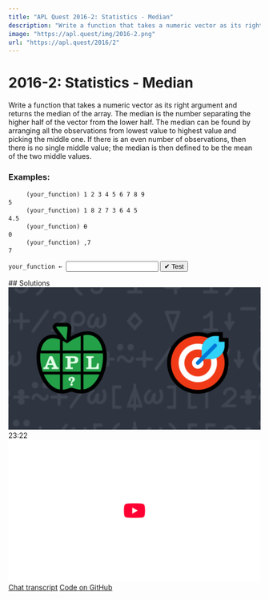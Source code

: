 ```yaml
---
title: "APL Quest 2016-2: Statistics - Median"
description: "Write a function that takes a numeric vector as its right argument and returns the median of the array."
image: "https://apl.quest/img/2016-2.png"
url: "https://apl.quest/2016/2"
---
```


# <span class=s>2016-</span>2: Statistics - Median
Write a function that takes a numeric vector as its right argument and returns the median of the array. The median is the number separating the higher half of the vector from the lower half. The median can be found by arranging all the observations from lowest value to highest value and picking the middle one. If there is an even number of observations, then there is no single middle value; the median is then defined to be the mean of the two middle values.

### Examples:

```APL
     (your_function) 1 2 3 4 5 6 7 8 9 
5
     (your_function) 1 8 2 7 3 6 4 5
4.5
     (your_function) ⍬
0
     (your_function) ,7 
7
```
<div class="pdiv">
  <code onclick="p_Input.focus()">your_function ← </code><input id="p_Input" autocomplete="off" spellcheck="false" oninput="this.parentElement.querySelector`button`.disabled=false;localStorage.setItem(window.location.pathname,this.value)" onkeypress="subm(event)">
  <button onclick="alert$.next`Testing…`;submitSolution`p`" class="md-button md-button--primary">&#x2714; Test</button>
</div>
<p id="p_Output"></p>
## Solutions
<div onclick="play(this)" title="Video on YouTube" class="yt">
<img class="md-header--shadow" alt="Video Thumbnail" src="../../img/2016-2.png">
<time>23:22</time>
<img alt="YouTube" src="../../img/yt-big.png">
</div>
<a href="https://chat.stackexchange.com/transcript/52405?m=61968437#61968437" target="_blank" class="md-button md-button--primary">Chat transcript</a>
<a href="https://github.com/abrudz/apl_quest/tree/main/2016/2.apl" target="_blank" class="md-button md-button--primary right">Code on GitHub</a>

<script>
    testCases={"a":["1 2 3 4 5 6 7 8 9","1 8 2 7 3 6 4 5","6 2 7 0 5 3 7 8 7 0","7","0"],"b":["?10 10 10 10","⍬","?10⍴10","?(?20)⍴?20","?(?30)⍴10"],"f":"{(0,(,⍵)[⍋,⍵],0){0.5×⍺[⌈⍵]+⍺[⌊⍵]}0.5×1+≢⍵,0 0}"}
    p_Input.value=localStorage.getItem(window.location.pathname)
    play=e=>e.outerHTML=`<iframe class="md-header--shadow" src="https://www.youtube.com/embed/oBkCJfi_OEU?list=PLYKQVqyrAEj9wDIUyLDGtDAFTKY38BUMN&autoplay=1" title="<span class=s>2016-</span>2: Statistics - Median (APL Quest 2016-2)" frameborder="0" allow="accelerometer; autoplay; clipboard-write; encrypted-media; gyroscope; picture-in-picture; web-share" referrerpolicy="strict-origin-when-cross-origin" allowfullscreen></iframe>`
</script>
